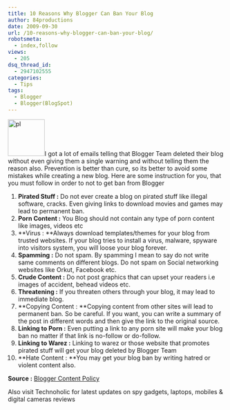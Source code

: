 ```yaml
---
title: 10 Reasons Why Blogger Can Ban Your Blog
author: 84productions
date: 2009-09-30
url: /10-reasons-why-blogger-can-ban-your-blog/
robotsmeta:
  - index,follow
views:
  - 205
dsq_thread_id:
  - 2947102555
categories:
  - Tips
tags:
  - Blogger
  - Blogger(BlogSpot)
---
```

<img class="alignleft wp-image-50117" src="http://devilsworkshop.org/page/files/2009/09/blogger-300x298-150x150.png" alt="pl" width="85" height="85" />I got a lot of emails telling that Blogger Team deleted their blog without even giving them a single warning and without telling them the reason also. Prevention is better than cure, so its better to avoid some mistakes while creating a new blog. Here are some instruction for you, that you must follow in order to not to get ban from Blogger

  1. **Pirated Stuff :** Do not ever create a blog on pirated stuff like illegal software, cracks. Even giving links to download movies and games may lead to permanent ban.
  2. **Porn Content :** You Blog should not contain any type of porn content like images, videos etc
  3. **Virus : **Always download templates/themes for your blog from trusted websites. If your blog tries to install a virus, malware, spyware into visitors system, you will loose your blog forever.
  4. **Spamming :** Do not spam. By spamming I mean to say do not write same comments on different blogs. Do not spam on Social networking websites like Orkut, Facebook etc.
  5. **Crude Content :** Do not post graphics that can upset your readers i.e images of accident, behead videos etc.
  6. **Threatening :** If you threaten others through your blog, it may lead to immediate blog.
  7. **Copying Content : **Copying content from other sites will lead to permanent ban. So be careful. If you want, you can write a summary of the post in different words and then give the link to the original source.
  8. **Linking to Porn :** Even putting a link to any porn site will make your blog ban no matter if that link is no-follow or do-follow.
  9. **Linking to Warez :** Linking to warez or those website that promotes pirated stuff will get your blog deleted by Blogger Team
 10. **Hate Content : **You may get your blog ban by writing hatred or violent content also.

**Source :** <a href="http://www.blogger.com/content.g" onclick="_gaq.push(['_trackEvent', 'outbound-article', 'http://www.blogger.com/content.g', 'Blogger Content Policy']);" >Blogger Content Policy</a>

Also visit Technoholic for latest updates on spy gadgets, laptops, mobiles & digital cameras reviews
